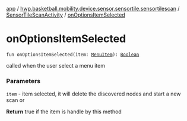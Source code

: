 [app](../../index.md) / [hwp.basketball.mobility.device.sensor.sensortile.sensortilescan](../index.md) / [SensorTileScanActivity](index.md) / [onOptionsItemSelected](.)

# onOptionsItemSelected

`fun onOptionsItemSelected(item: `[`MenuItem`](https://developer.android.com/reference/android/view/MenuItem.html)`): `[`Boolean`](https://kotlinlang.org/api/latest/jvm/stdlib/kotlin/-boolean/index.html)

called when the user select a menu item

### Parameters

`item` - item selected, it will delete the discovered nodes and start a new scan or

**Return**
true if the item is handle by this method

